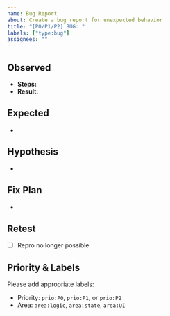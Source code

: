 ```yaml
---
name: Bug Report
about: Create a bug report for unexpected behavior
title: "[P0/P1/P2] BUG: "
labels: ["type:bug"]
assignees: ""
---
```


## Observed

- **Steps:**
- **Result:**

## Expected

-

## Hypothesis

-

## Fix Plan

-

## Retest

- [ ] Repro no longer possible

## Priority & Labels

Please add appropriate labels:

- Priority: `prio:P0`, `prio:P1`, or `prio:P2`
- Area: `area:logic`, `area:state`, `area:UI`
